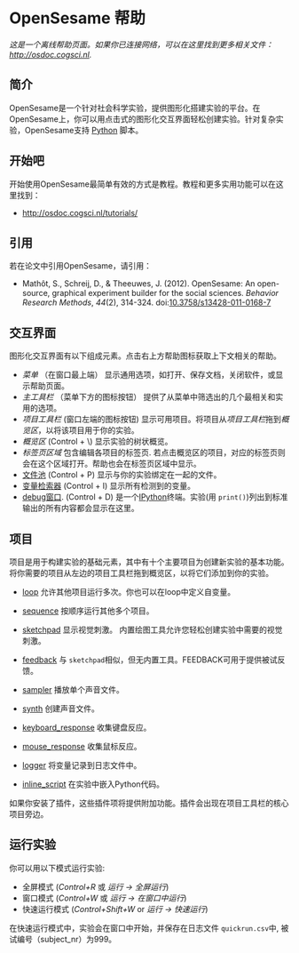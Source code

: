 # OpenSesame 帮助

*这是一个离线帮助页面。如果你已连接网络，可以在这里找到更多相关文件： <http://osdoc.cogsci.nl>.*

## 简介

OpenSesame是一个针对社会科学实验，提供图形化搭建实验的平台。在OpenSesame上，你可以用点击式的图形化交互界面轻松创建实验。针对复杂实验，OpenSesame支持 [Python] 脚本。

## 开始吧

开始使用OpenSesame最简单有效的方式是教程。教程和更多实用功能可以在这里找到：

- <http://osdoc.cogsci.nl/tutorials/>

## 引用

若在论文中引用OpenSesame，请引用：

- Mathôt, S., Schreij, D., & Theeuwes, J. (2012). OpenSesame: An open-source, graphical experiment builder for the social sciences. *Behavior Research Methods*, *44*(2), 314-324. doi:[10.3758/s13428-011-0168-7](http://dx.doi.org/10.3758/s13428-011-0168-7)

## 交互界面

图形化交互界面有以下组成元素。点击右上方帮助图标获取上下文相关的帮助。

- *菜单* （在窗口最上端） 显示通用选项，如打开、保存文档，关闭软件，或显示帮助页面。
- *主工具栏* （菜单下方的图标按钮） 提供了从菜单中筛选出的几个最相关和实用的选项。
- *项目工具栏* (窗口左端的图标按钮) 显示可用项目。将项目从*项目工具栏*拖到*概览区*，以将该项目用于你的实验。
- *概览区* (Control + \\) 显示实验的树状概览。
- *标签页区域* 包含编辑各项目的标签页. 若点击概览区的项目，对应的标签页则会在这个区域打开。帮助也会在标签页区域中显示。
- [文件池](opensesame://help.pool) (Control + P) 显示与你的实验绑定在一起的文件。
- [变量检索器](opensesame://help.extension.variable_inspector) (Control + I) 显示所有检测到的变量。
- [debug窗口](opensesame://help.stdout). (Control + D) 是一个[IPython]终端。实验(用 `print()`)列出到标准输出的所有内容都会显示在这里。

## 项目

项目是用于构建实验的基础元素，其中有十个主要项目为创建新实验的基本功能。将你需要的项目从左边的项目工具栏拖到概览区，以将它们添加到你的实验。

- [loop](opensesame://help.loop) 允许其他项目运行多次。你也可以在loop中定义自变量。
- [sequence](opensesame://help.sequence) 按顺序运行其他多个项目。
- [sketchpad](opensesame://help.sketchpad) 显示视觉刺激。 内置绘图工具允许您轻松创建实验中需要的视觉刺激。
- [feedback](opensesame://help.feedback) 与 `sketchpad`相似，但无内置工具。FEEDBACK可用于提供被试反馈。
- [sampler](opensesame://help.sampler) 播放单个声音文件。
- [synth](opensesame://help.synth) 创建声音文件。
- [keyboard_response](opensesame://help.keyboard_response) 收集键盘反应。

- [mouse_response](opensesame://help.mouse_response) 收集鼠标反应。
- [logger](opensesame://help.logger) 将变量记录到日志文件中。
- [inline_script](opensesame://help.inline_script) 在实验中嵌入Python代码。

如果你安装了插件，这些插件项将提供附加功能。插件会出现在项目工具栏的核心项目旁边。


## 运行实验

你可以用以下模式运行实验:

- 全屏模式 (*Control+R* 或 *运行 -> 全屏运行*)
- 窗口模式 (*Control+W* 或 *运行 -> 在窗口中运行*)
- 快速运行模式 (*Control+Shift+W* or *运行 -> 快速运行*)

在快速运行模式中，实验会在窗口中开始，并保存在日志文件 `quickrun.csv`中, 被试编号（subject_nr）为999。

[python]: http://www.python.org/
[ipython]: http://www.ipython.org/
